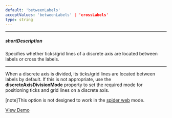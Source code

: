 ```yaml
---
default: 'betweenLabels'
acceptValues: 'betweenLabels' | 'crossLabels'
type: string
---
```

---
##### shortDescription
Specifies whether ticks/grid lines of a discrete axis are located between labels or cross the labels.

---
When a discrete axis is divided, its ticks/grid lines are located between labels by default. If this is not appropriate, use the **discreteAxisDivisionMode** property to set the required mode for positioning ticks and grid lines on a discrete axis.

[note]This option is not designed to work in the [spider web](/api-reference/20%20Data%20Visualization%20Widgets/17%20dxPolarChart/1%20Configuration/useSpiderWeb.md '/Documentation/ApiReference/Data_Visualization_Widgets/dxPolarChart/Configuration/#useSpiderWeb') mode.

<a href="http://js.devexpress.com/Demos/WidgetsGallery/#demo/chartspolarandradarchartspolarandradarchartswindrose/" class="button orange small fix-width-155" style="margin-right: 20px;" target="_blank">View Demo</a>
